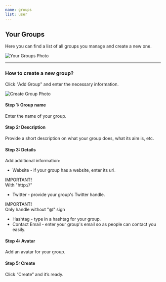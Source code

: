 ```yaml
---
name: groups
list: user
---
```

<section>

## Your Groups
Here you can find a list of all groups you manage and create a new one.

![Your Groups Photo](/images/your-groups-new.svg)

---

### How to create a new group?

Click "Add Group" and enter the necessary information.

![Create Group Photo](/images/creategroup.svg)

#### **Step 1: Group name**

Enter the name of your group.

#### **Step 2: Description**

Provide a short description on what your group does, what its aim is, etc.

#### **Step 3: Details**

Add additional information:
* Website - if your group has a website, enter its url.

<article class="message is-warning">
  <div class="message-header">
    IMPORTANT!
  </div>
  <div class="message-body">
    With "http://"
  </div>
</article>


* Twitter - provide your group's Twitter handle.

<article class="message is-warning">
  <div class="message-header">
    IMPORTANT!
  </div>
  <div class="message-body">
    Only handle without "@" sign
  </div>
</article>

* Hashtag - type in a hashtag for your group.
* Contact Email - enter your group's email so as people can contact you easily.

#### **Step 4: Avatar**

Add an avatar for your group.

#### **Step 5: Create**

Click “Create” and it’s ready.
</section>
